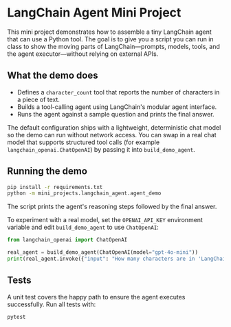 # LangChain Agent Mini Project

This mini project demonstrates how to assemble a tiny LangChain agent that can
use a Python tool.  The goal is to give you a script you can run in class to
show the moving parts of LangChain—prompts, models, tools, and the agent
executor—without relying on external APIs.

## What the demo does

* Defines a `character_count` tool that reports the number of characters in a
  piece of text.
* Builds a tool-calling agent using LangChain's modular agent interface.
* Runs the agent against a sample question and prints the final answer.

The default configuration ships with a lightweight, deterministic chat model so
the demo can run without network access.  You can swap in a real chat model
that supports structured tool calls (for example
`langchain_openai.ChatOpenAI`) by passing it into `build_demo_agent`.

## Running the demo

```bash
pip install -r requirements.txt
python -m mini_projects.langchain_agent.agent_demo
```

The script prints the agent's reasoning steps followed by the final answer.

To experiment with a real model, set the `OPENAI_API_KEY` environment variable
and edit `build_demo_agent` to use `ChatOpenAI`:

```python
from langchain_openai import ChatOpenAI

real_agent = build_demo_agent(ChatOpenAI(model="gpt-4o-mini"))
print(real_agent.invoke({"input": "How many characters are in 'LangChain'?"}))
```

## Tests

A unit test covers the happy path to ensure the agent executes successfully. Run
all tests with:

```bash
pytest
```
